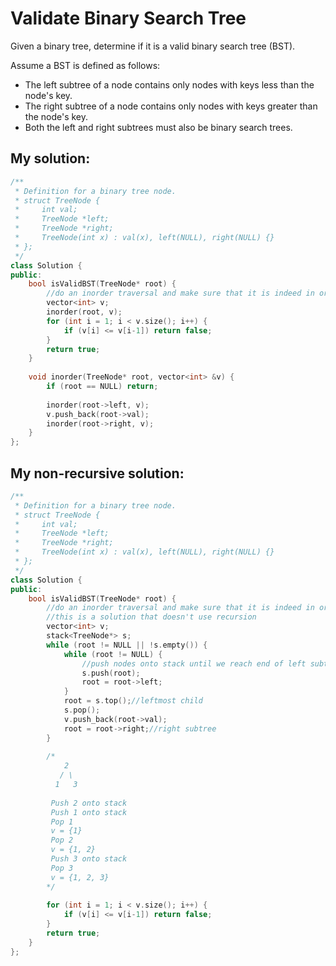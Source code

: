 # Validate Binary Search Tree

Given a binary tree, determine if it is a valid binary search tree (BST).

Assume a BST is defined as follows:

* The left subtree of a node contains only nodes with keys less than the node's key.
* The right subtree of a node contains only nodes with keys greater than the node's key.
* Both the left and right subtrees must also be binary search trees.

## My solution:

```cpp
/**
 * Definition for a binary tree node.
 * struct TreeNode {
 *     int val;
 *     TreeNode *left;
 *     TreeNode *right;
 *     TreeNode(int x) : val(x), left(NULL), right(NULL) {}
 * };
 */
class Solution {
public:
    bool isValidBST(TreeNode* root) {
        //do an inorder traversal and make sure that it is indeed in order
        vector<int> v;
        inorder(root, v);
        for (int i = 1; i < v.size(); i++) {
            if (v[i] <= v[i-1]) return false;
        }
        return true;
    }
    
    void inorder(TreeNode* root, vector<int> &v) {
        if (root == NULL) return;
        
        inorder(root->left, v);
        v.push_back(root->val);
        inorder(root->right, v);
    }
};
```
## My non-recursive solution:

```cpp
/**
 * Definition for a binary tree node.
 * struct TreeNode {
 *     int val;
 *     TreeNode *left;
 *     TreeNode *right;
 *     TreeNode(int x) : val(x), left(NULL), right(NULL) {}
 * };
 */
class Solution {
public:
    bool isValidBST(TreeNode* root) {
        //do an inorder traversal and make sure that it is indeed in order
        //this is a solution that doesn't use recursion
        vector<int> v;
        stack<TreeNode*> s;
        while (root != NULL || !s.empty()) {
            while (root != NULL) {
                //push nodes onto stack until we reach end of left subtree
                s.push(root);
                root = root->left;
            }
            root = s.top();//leftmost child
            s.pop();
            v.push_back(root->val);
            root = root->right;//right subtree
        }
        
        /*
            2
           / \
          1   3
         
         Push 2 onto stack
         Push 1 onto stack
         Pop 1
         v = {1}
         Pop 2 
         v = {1, 2}
         Push 3 onto stack
         Pop 3
         v = {1, 2, 3}
        */
        
        for (int i = 1; i < v.size(); i++) {
            if (v[i] <= v[i-1]) return false;
        }
        return true;
    }
};
```
